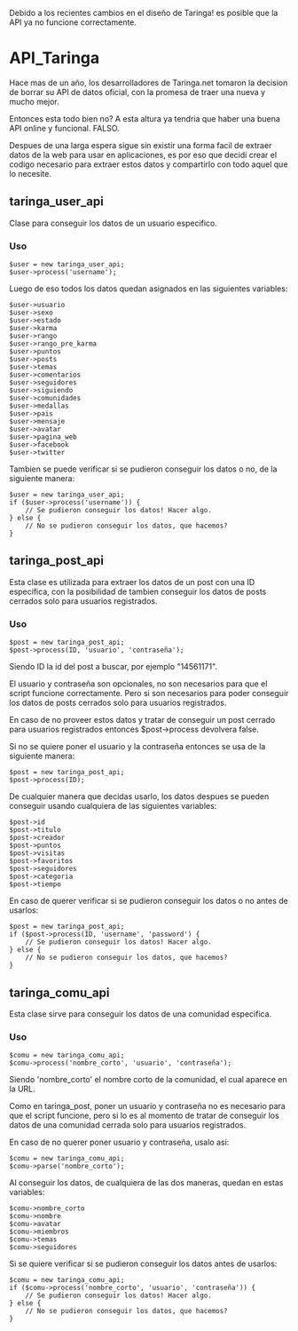 Debido a los recientes cambios en el diseño de Taringa! es posible que la API ya no funcione correctamente.

API_Taringa
===========

Hace mas de un año, los desarrolladores de Taringa.net tomaron la decision de borrar su API de datos oficial, con la promesa de traer una nueva y mucho mejor. 

Entonces esta todo bien no? A esta altura ya tendria que haber una buena API online y funcional. FALSO.

Despues de una larga espera sigue sin existir una forma facil de extraer datos de la web para usar en aplicaciones, es por eso que decidi crear el codigo necesario para extraer estos datos y compartirlo con todo aquel que lo necesite.

taringa_user_api
-------

Clase para conseguir los datos de un usuario especifico.

### Uso
    
    $user = new taringa_user_api;
    $user->process('username');
    
Luego de eso todos los datos quedan asignados en las siguientes variables:

    $user->usuario
    $user->sexo
    $user->estado
    $user->karma
    $user->rango
    $user->rango_pre_karma
    $user->puntos
    $user->posts
    $user->temas
    $user->comentarios
    $user->seguidores
    $user->siguiendo
    $user->comunidades
    $user->medallas
    $user->pais
    $user->mensaje
    $user->avatar
    $user->pagina_web
    $user->facebook
    $user->twitter
    
Tambien se puede verificar si se pudieron conseguir los datos o no, de la siguiente manera:

    $user = new taringa_user_api;
    if ($user->process('username')) {
        // Se pudieron conseguir los datos! Hacer algo.
    } else {
        // No se pudieron conseguir los datos, que hacemos? 
    }

taringa_post_api
-------
Esta clase es utilizada para extraer los datos de un post con una ID especifica, con la posibilidad de tambien conseguir los datos de posts cerrados solo para usuarios registrados.

### Uso

    $post = new taringa_post_api;
    $post->process(ID, 'usuario', 'contraseña');

Siendo ID la id del post a buscar, por ejemplo "14561171".

El usuario y contraseña son opcionales, no son necesarios para que el script funcione correctamente. Pero si son necesarios para poder conseguir los datos de posts cerrados solo para usuarios registrados.

En caso de no proveer estos datos y tratar de conseguir un post cerrado para usuarios registrados entonces $post->process devolvera false.

Si no se quiere poner el usuario y la contraseña entonces se usa de la siguiente manera:

    $post = new taringa_post_api;
    $post->process(ID);
    
De cualquier manera que decidas usarlo, los datos despues se pueden conseguir usando cualquiera de las siguientes variables:

    $post->id
    $post->titulo
    $post->creador
    $post->puntos
    $post->visitas
    $post->favoritos
    $post->seguidores
    $post->categoria
    $post->tiempo
    
En caso de querer verificar si se pudieron conseguir los datos o no antes de usarlos:

    $post = new taringa_post_api;
    if ($post->process(ID, 'username', 'password') {
        // Se pudieron conseguir los datos! Hacer algo.
    } else {
        // No se pudieron conseguir los datos, que hacemos? 
    }

taringa_comu_api
-------

Esta clase sirve para conseguir los datos de una comunidad especifica.

### Uso
    
    $comu = new taringa_comu_api;
    $comu->process('nombre_corto', 'usuario', 'contraseña');

Siendo 'nombre_corto' el nombre corto de la comunidad, el cual aparece en la URL.

Como en taringa_post, poner un usuario y contraseña no es necesario para que el script funcione, pero si lo es al momento de tratar de conseguir los datos de una comunidad cerrada solo para usuarios registrados.

En caso de no querer poner usuario y contraseña, usalo asi:

    $comu = new taringa_comu_api;
    $comu->parse('nombre_corto');
    
Al conseguir los datos, de cualquiera de las dos maneras, quedan en estas variables:

    $comu->nombre_corto
    $comu->nombre
    $comu->avatar
    $comu->miembros
    $comu->temas
    $comu->seguidores
    
Si se quiere verificar si se pudieron conseguir los datos antes de usarlos:

    $comu = new taringa_comu_api;
    if ($comu->process('nombre_corto', 'usuario', 'contraseña')) {
        // Se pudieron conseguir los datos! Hacer algo.
    } else {
        // No se pudieron conseguir los datos, que hacemos? 
    }

